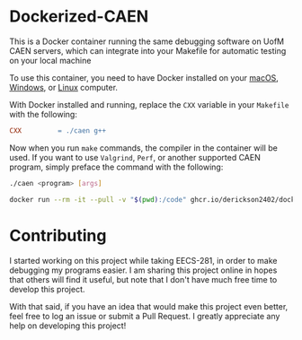 # Dockerized-CAEN

This is a Docker container running the same debugging software on UofM CAEN servers, which can integrate into your Makefile for automatic testing on your local machine

To use this container, you need to have Docker installed on your [macOS](https://docs.docker.com/desktop/mac/install/), [Windows](https://docs.docker.com/desktop/windows/install/), or [Linux](https://docs.docker.com/engine/install/) computer.

With Docker installed and running, replace the ```CXX``` variable in your ```Makefile``` with the following:

```Makefile
CXX         = ./caen g++
```

Now when you run ```make``` commands, the compiler in the container will be used. If you want to use ```Valgrind```, ```Perf```, or another supported CAEN program, simply preface the command with the following:

```bash
./caen <program> [args]
```

```bash
docker run --rm -it --pull -v "$(pwd):/code" ghcr.io/derickson2402/dockerized-caen:latest <valgrind|perf> <program> [args]
```
# Contributing

I started working on this project while taking EECS-281, in order to make debugging my programs easier. I am sharing this project online in hopes that others will find it useful, but note that I don't have much free time to develop this project.

With that said, if you have an idea that would make this project even better, feel free to log an issue or submit a Pull Request. I greatly appreciate any help on developing this project!

